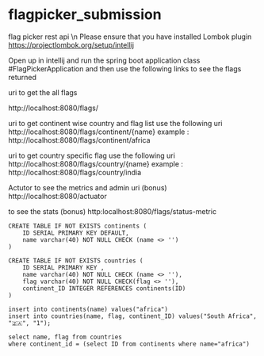 # flagpicker_submission
flag picker rest api \n
Please ensure that you have installed Lombok plugin https://projectlombok.org/setup/intellij

Open up in intellij and run the spring boot application class #FlagPickerApplication and then use the following links to see the flags returned

uri to get the all flags

http://localhost:8080/flags/

uri to get continent wise country and flag list use the following uri
http://localhost:8080/flags/continent/{name}
example : http://localhost:8080/flags/continent/africa

uri to get country specific flag use the following uri
http://localhost:8080/flags/country/{name}
example : http://localhost:8080/flags/country/india

Actutor to see the metrics and admin uri (bonus)
http://localhost:8080/actuator


to see the stats (bonus)
http:localhost:8080/flags/status-metric


```
CREATE TABLE IF NOT EXISTS continents (
	ID SERIAL PRIMARY KEY DEFAULT,
	name varchar(40) NOT NULL CHECK (name <> '')
)

CREATE TABLE IF NOT EXISTS countries (
	ID SERIAL PRIMARY KEY ,
	name varchar(40) NOT NULL CHECK (name <> ''),
	flag varchar(40) NOT NULL CHECK(flag <> ''),
	continent_ID INTEGER REFERENCES continents(ID)
)

insert into continents(name) values("africa")
insert into countries(name, flag, continent_ID) values("South Africa", "🇿🇦", "1");

select name, flag from countries 
where continent_id = (select ID from continents where name="africa")
```
